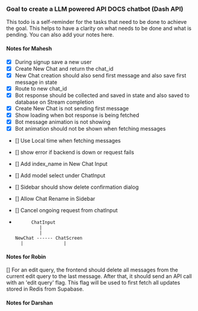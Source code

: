 ### Goal to create a LLM powered API DOCS chatbot (Dash API)

This todo is a self-reminder for the tasks that need to be done to achieve the goal. This helps to have a clarity on what needs to be done and what is pending. You can also add your notes here.

#### Notes for Mahesh

- [x] During signup save a new user
- [x] Create New Chat and return the chat_id
- [x] New Chat creation should also send first message and also save first message in state
- [x] Route to new chat_id
- [x] Bot response should be collected and saved in state and also saved to database on Stream completion
- [x] Create New Chat is not sending first message
- [x] Show loading when bot response is being fetched
- [x] Bot message animation is not showing
- [x] Bot animation should not be shown when fetching messages
- [] Use Local time when fetching messages
- [] show error if backend is down or request fails
- [] Add index_name in New Chat Input
- [] Add model select under ChatInput
- [] Sidebar should show delete confirmation dialog
- [] Allow Chat Rename in Sidebar
- [] Cancel ongoing request from chatInput

-           ChatInput
               |
               |
      NewChat ------ ChatScreen
        |               |

#### Notes for Robin
[] For an edit query, the frontend should delete all messages from the current edit query to the last message. After that, it should send an API call with an 'edit query' flag. This flag will be used to first fetch all updates stored in Redis from Supabase.

#### Notes for Darshan
